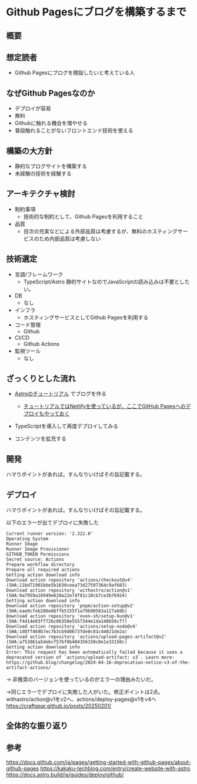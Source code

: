 # Github Pagesにブログを構築するまで

## 概要

## 想定読者
- Github Pagesにブログを開設したいと考えている人

## なぜGithub Pagesなのか
- デプロイが容易
- 無料
- Githubに触れる機会を増やせる
- 普段触れることがないフロントエンド技術を使える

## 構築の大方針
- 静的なブログサイトを構築する
- 未経験の技術を経験する

## アーキテクチャ検討
- 制約事項
  - 技術的な制約として、Github Pagesを利用すること
- 品質
  - 目次の充実などによる外部品質は考慮するが、無料のホスティングサービスのため内部品質は考慮しない

## 技術選定
- 言語/フレームワーク
  - TypeScript/Astro
    静的サイトなのでJavaScriptの読み込みは不要としたい。
- DB
  - なし
- インフラ
  - ホスティングサービスとしてGithub Pagesを利用する
- コード管理
  - Github
- CI/CD
  - Github Actions
- 監視ツール
  - なし

## ざっくりとした流れ

- [Astroのチュートリアル](https://docs.astro.build/ja/tutorial/0-introduction/)
でブログを作る
  - [チュートリアルではNetlifyを使っているが、ここでGitHub Pagesへのデプロイもやっておく](https://docs.astro.build/ja/guides/deploy/github/)

- TypeScriptを導入して再度デプロイしてみる

- コンテンツを拡充する

## 開発

ハマりポイントがあれば。すんなりいけばその旨記載する。

## デプロイ

ハマりポイントがあれば。すんなりいけばその旨記載する。

以下のエラーが出てデプロイに失敗した
```
Current runner version: '2.322.0'
Operating System
Runner Image
Runner Image Provisioner
GITHUB_TOKEN Permissions
Secret source: Actions
Prepare workflow directory
Prepare all required actions
Getting action download info
Download action repository 'actions/checkout@v4' (SHA:11bd71901bbe5b1630ceea73d27597364c9af683)
Download action repository 'withastro/action@v1' (SHA:9a7959a16949e620a22e74f81c10cb7ce3b76924)
Getting action download info
Download action repository 'pnpm/action-setup@v2' (SHA:eae0cfeb286e66ffb5155f1a79b90583a127a68b)
Download action repository 'oven-sh/setup-bun@v1' (SHA:f4d14e03ff726c06358e5557344e1da148b56cf7)
Download action repository 'actions/setup-node@v4' (SHA:1d0ff469b7ec7b3cb9d8673fde0c81c44821de2a)
Download action repository 'actions/upload-pages-artifact@v2' (SHA:a753861a5debcf57bf8b404356158c8e1e33150c)
Getting action download info
Error: This request has been automatically failed because it uses a deprecated version of `actions/upload-artifact: v3`. Learn more: https://github.blog/changelog/2024-04-16-deprecation-notice-v3-of-the-artifact-actions/
```

-> 非推奨のバージョンを使っているのがエラーの理由みたいだ。

→同じエラーでデプロイに失敗した人がいた。修正ポイントは2点。
 withastro/action@v1をv2へ、actions/deploy-pages@v1をv4へ
　https://craftgear.github.io/posts/20250201/


## 全体的な振り返り

## 参考
https://docs.github.com/ja/pages/getting-started-with-github-pages/about-github-pages
https://kakaku-techblog.com/entry/create-website-with-astro
https://docs.astro.build/ja/guides/deploy/github/



